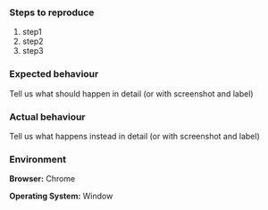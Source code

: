 ### Steps to reproduce
1. step1
2. step2
3. step3

### Expected behaviour
Tell us what should happen in detail (or with screenshot and label)

### Actual behaviour
Tell us what happens instead in detail (or with screenshot and label)

### Environment

**Browser:** Chrome

**Operating System:** Window